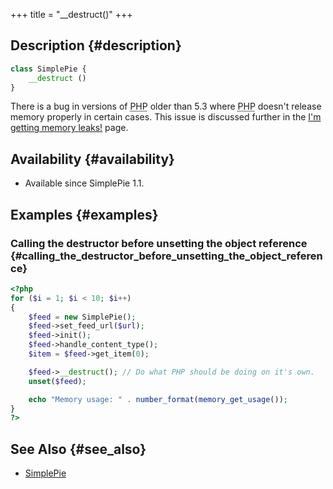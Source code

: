 +++
title = "__destruct()"
+++

## Description {#description}

```php
class SimplePie {
    __destruct ()
}
```

There is a bug in versions of <abbr title="Hypertext Preprocessor">PHP</abbr> older than 5.3 where <abbr title="Hypertext Preprocessor">PHP</abbr> doesn't release memory properly in certain cases. This issue is discussed further in the [I'm getting memory leaks!](@/wiki/faq/i_m_getting_memory_leaks.md) page.

## Availability {#availability}

- Available since SimplePie 1.1.

## Examples {#examples}

### Calling the destructor before unsetting the object reference {#calling_the_destructor_before_unsetting_the_object_reference}

```php
<?php
for ($i = 1; $i < 10; $i++)
{
    $feed = new SimplePie();
    $feed->set_feed_url($url);
    $feed->init();
    $feed->handle_content_type();
    $item = $feed->get_item(0);

    $feed->__destruct(); // Do what PHP should be doing on it's own.
    unset($feed);

    echo "Memory usage: " . number_format(memory_get_usage());
}
?>
```

## See Also {#see_also}

- [SimplePie](@/wiki/reference/simplepie/_index.md)
